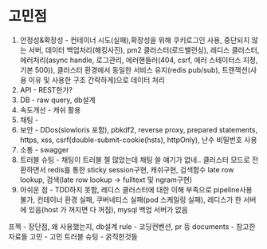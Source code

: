 # 고민점
1. 안정성&확장성 - 컨테이너 시도(실패),확장성을 위해 쿠키로그인 사용, 중단되지 않는 서버, 데이터 백업처리(해킹사진), pm2 클러스터(로드밸런싱), 레디스 클러스터, 에러처리(async handle, 로그관리, 에러핸들러(404, csrf, 에러 스테이터스 지정, 기본 500)), 클러스터 환경에서 동일한 서비스 유지(redis pub/sub), 트랜잭션(사용 이유 및 사용한 구조 간략하게)으로 데이터 처리
2. API - REST한가?
3. DB - raw query, db설계
4. 속도개선 - 캐쉬 활용
5. 채팅 - 
6. 보안 - DDos(slowloris 포함), pbkdf2, reverse proxy, prepared statements, https, xss, csrf(double-submit-cookie(hsts), httpOnly), 난수 비밀번호 사용
7. 소통 - swagger
8. 트러블 슈팅 - 채팅이 트러블 젤 많았는데 채팅 쓸 얘기가 없네.. 클러스터 모드로 전환하면서 redis를 통한 sticky session구현, 캐쉬구현, 검색함수 late row lookup, 검색(late row lookup -> fulltext 및 ngram구현)
9. 아쉬운 점 - TDD하지 못함, 레디스 클러스터에 대한 이해 부족으로 pipeline사용 불가, 컨테이너 환경 실패, 쿠버네티스 실패(pod 스케일링 실패), 레디스가 한 서버에 있음(host 가 꺼지면 다 꺼짐), mysql 백업 서버가 없음

프젝 - 장단점, 왜 사용했는지, db설계
rule - 코딩컨벤션, pr 등
documents - 참고한 자료들
고민 - 고민
트러블 슈팅 - 굵직한것들
